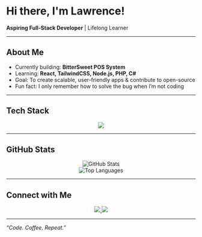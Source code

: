 # Hi there, I'm Lawrence!

**Aspiring Full-Stack Developer** | Lifelong Learner  

---

## About Me
- Currently building: **BitterSweet POS System**  
- Learning: **React, TailwindCSS, Node.js, PHP, C#**  
- Goal: To create scalable, user-friendly apps & contribute to open-source  
- Fun fact: I only remember how to solve the bug when I’m not coding

---

## Tech Stack
<p align="center">
  <img src="https://skillicons.dev/icons?i=html,css,js,nodejs,react,php,cs,git,tailwind,mysql" />
</p>

---

## GitHub Stats
<p align="center">
  <img src="https://github-readme-stats.vercel.app/api?username=lawrencemacababayao2&show_icons=true&theme=blueberry" alt="GitHub Stats" />
  <br/>
  <img src="https://github-readme-stats.vercel.app/api/top-langs/?username=lawrencemacababayao2&layout=compact&theme=blueberry" alt="Top Languages" />
</p>

---

## Connect with Me
<p align="center">
  <a href="https://www.linkedin.com/in/lawrence-macababayao-a5170437b" target="_blank">
    <img src="https://img.shields.io/badge/LinkedIn-%230077B5.svg?style=for-the-badge&logo=linkedin&logoColor=white"/>
  </a>
  
  <a href="mailto:lawrencemacababayao2@gmail.com" target="_blank">
    <img src="https://img.shields.io/badge/Email-%23EA4335.svg?style=for-the-badge&logo=gmail&logoColor=white"/>
  </a>
</p>

---

 _“Code. Coffee. Repeat.”_
